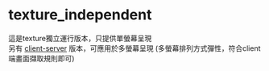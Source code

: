 texture_independent
===================

這是texture獨立運行版本，只提供單螢幕呈現  
另有 [client-server](https://github.com/shengpo/texture/tree/master/code-clientserver) 版本，可應用於多螢幕呈現 (多螢幕排列方式彈性，符合client端畫面擷取規則即可)



